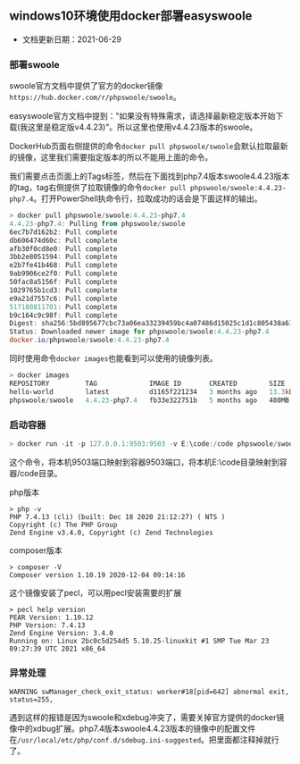 ## windows10环境使用docker部署easyswoole

- 文档更新日期：2021-06-29

### 部署swoole

swoole官方文档中提供了官方的docker镜像`https://hub.docker.com/r/phpswoole/swoole`。

easyswoole官方文档中提到："如果没有特殊需求，请选择最新稳定版本开始下载(我这里是稳定版v4.4.23)"。所以这里也使用v4.4.23版本的swoole。

DockerHub页面右侧提供的命令`docker pull phpswoole/swoole`会默认拉取最新的镜像，这里我们需要指定版本的所以不能用上面的命令。

我们需要点击页面上的Tags标签，然后在下面找到php7.4版本swoole4.4.23版本的tag，tag右侧提供了拉取镜像的命令`docker pull phpswoole/swoole:4.4.23-php7.4`。打开PowerShell执命令行，拉取成功的话会是下面这样的输出。

```powershell
> docker pull phpswoole/swoole:4.4.23-php7.4
4.4.23-php7.4: Pulling from phpswoole/swoole
6ec7b7d162b2: Pull complete
db606474d60c: Pull complete
afb30f0cd8e0: Pull complete
3bb2e8051594: Pull complete
e2b7fe41b468: Pull complete
9ab9906ce2f0: Pull complete
50fac8a5156f: Pull complete
1029765b1cd3: Pull complete
e9a21d7557c6: Pull complete
517180811701: Pull complete
b9c164c9c98f: Pull complete
Digest: sha256:5bd895677cbc73a06ea33239459bc4a07486d15025c1d1c805438a61c839dd32
Status: Downloaded newer image for phpswoole/swoole:4.4.23-php7.4
docker.io/phpswoole/swoole:4.4.23-php7.4
```

同时使用命令`docker images`也能看到可以使用的镜像列表。

```powershell
> docker images
REPOSITORY         TAG             IMAGE ID       CREATED        SIZE
hello-world        latest          d1165f221234   3 months ago   13.3kB
phpswoole/swoole   4.4.23-php7.4   fb33e322751b   5 months ago   480MB
```

### 启动容器

```powershell
> docker run -it -p 127.0.0.1:9503:9503 -v E:\code:/code phpswoole/swoole:4.4.23-php7.4 /bin/bash
```

这个命令，将本机9503端口映射到容器9503端口，将本机E:\code目录映射到容器/code目录。

php版本

```shell
> php -v
PHP 7.4.13 (cli) (built: Dec 18 2020 21:12:27) ( NTS )
Copyright (c) The PHP Group
Zend Engine v3.4.0, Copyright (c) Zend Technologies
```

composer版本

```shell
> composer -V
Composer version 1.10.19 2020-12-04 09:14:16
```

这个镜像安装了pecl，可以用pecl安装需要的扩展

```shell
> pecl help version
PEAR Version: 1.10.12
PHP Version: 7.4.13
Zend Engine Version: 3.4.0
Running on: Linux 2bc0c5d254d5 5.10.25-linuxkit #1 SMP Tue Mar 23 09:27:39 UTC 2021 x86_64
```

### 异常处理

```shell
WARNING swManager_check_exit_status: worker#18[pid=642] abnormal exit, status=255,
```

遇到这样的报错是因为swoole和xdebug冲突了，需要关掉官方提供的docker镜像中的xdbug扩展。php7.4版本swoole4.4.23版本的镜像中的配置文件在`/usr/local/etc/php/conf.d/sdebug.ini-suggested`。把里面都注释掉就行了。